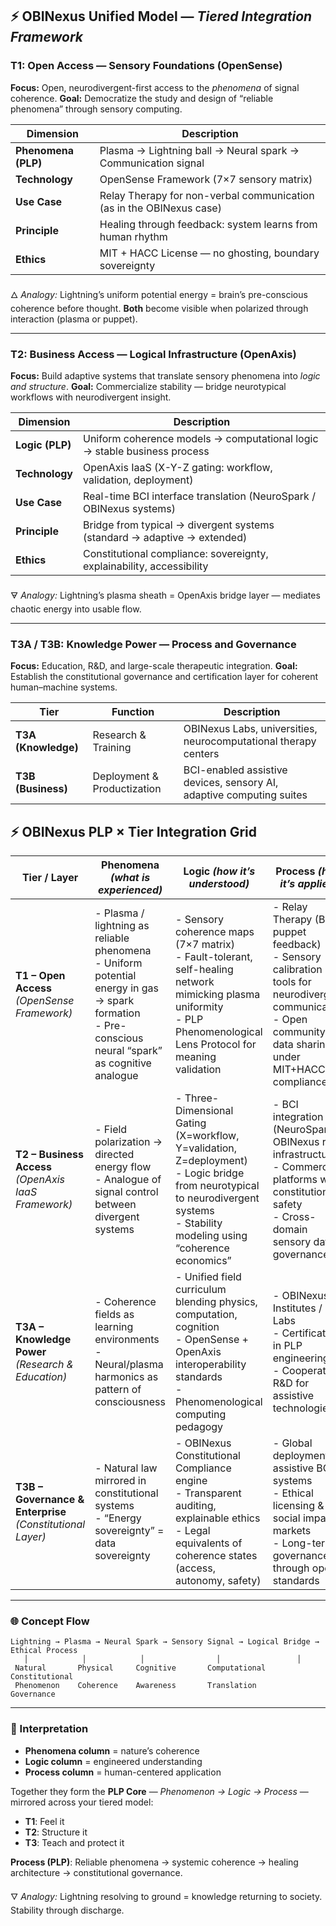 ## ⚡ OBINexus Unified Model — *Tiered Integration Framework*

### **T1: Open Access — Sensory Foundations (OpenSense)**

**Focus:** Open, neurodivergent-first access to the *phenomena* of signal coherence.
**Goal:** Democratize the study and design of “reliable phenomena” through sensory computing.

| Dimension           | Description                                                          |
| ------------------- | -------------------------------------------------------------------- |
| **Phenomena (PLP)** | Plasma → Lightning ball → Neural spark → Communication signal        |
| **Technology**      | OpenSense Framework (7×7 sensory matrix)                             |
| **Use Case**        | Relay Therapy for non-verbal communication (as in the OBINexus case) |
| **Principle**       | Healing through feedback: system learns from human rhythm            |
| **Ethics**          | MIT + HACC License — no ghosting, boundary sovereignty               |

🜂 *Analogy:* Lightning’s uniform potential energy = brain’s pre-conscious coherence before thought.
**Both** become visible when polarized through interaction (plasma or puppet).

---

### **T2: Business Access — Logical Infrastructure (OpenAxis)**

**Focus:** Build adaptive systems that translate sensory phenomena into *logic and structure*.
**Goal:** Commercialize stability — bridge neurotypical workflows with neurodivergent insight.

| Dimension       | Description                                                              |
| --------------- | ------------------------------------------------------------------------ |
| **Logic (PLP)** | Uniform coherence models → computational logic → stable business process |
| **Technology**  | OpenAxis IaaS (X-Y-Z gating: workflow, validation, deployment)           |
| **Use Case**    | Real-time BCI interface translation (NeuroSpark / OBINexus systems)      |
| **Principle**   | Bridge from typical → divergent systems (standard → adaptive → extended) |
| **Ethics**      | Constitutional compliance: sovereignty, explainability, accessibility    |

🜃 *Analogy:* Lightning’s plasma sheath = OpenAxis bridge layer — mediates chaotic energy into usable flow.

---

### **T3A / T3B: Knowledge Power — Process and Governance**

**Focus:** Education, R&D, and large-scale therapeutic integration.
**Goal:** Establish the constitutional governance and certification layer for coherent human–machine systems.

| Tier                | Function                    | Description                                                          |
| ------------------- | --------------------------- | -------------------------------------------------------------------- |
| **T3A (Knowledge)** | Research & Training         | OBINexus Labs, universities, neurocomputational therapy centers      |
| **T3B (Business)**  | Deployment & Productization | BCI-enabled assistive devices, sensory AI, adaptive computing suites |



## ⚡ OBINexus PLP × Tier Integration Grid

| **Tier / Layer**                                                | **Phenomena** *(what is experienced)*                                                                                                                         | **Logic** *(how it’s understood)*                                                                                                                                                         | **Process** *(how it’s applied)*                                                                                                                                     |
| --------------------------------------------------------------- | ------------------------------------------------------------------------------------------------------------------------------------------------------------- | ----------------------------------------------------------------------------------------------------------------------------------------------------------------------------------------- | -------------------------------------------------------------------------------------------------------------------------------------------------------------------- |
| **T1 – Open Access**  <br>*(OpenSense Framework)*               | - Plasma / lightning as reliable phenomena  <br>- Uniform potential energy in gas → spark formation  <br>- Pre-conscious neural “spark” as cognitive analogue | - Sensory coherence maps (7×7 matrix)  <br>- Fault-tolerant, self-healing network mimicking plasma uniformity  <br>- PLP Phenomenological Lens Protocol for meaning validation            | - Relay Therapy (BCI puppet feedback)  <br>- Sensory calibration tools for neurodivergent communication  <br>- Open community data sharing under MIT+HACC compliance |
| **T2 – Business Access**  <br>*(OpenAxis IaaS Framework)*       | - Field polarization → directed energy flow  <br>- Analogue of signal control between divergent systems                                                       | - Three-Dimensional Gating (X=workflow, Y=validation, Z=deployment)  <br>- Logic bridge from neurotypical to neurodivergent systems  <br>- Stability modeling using “coherence economics” | - BCI integration (NeuroSpark, OBINexus relay infrastructure)  <br>- Commercial platforms with constitutional safety  <br>- Cross-domain sensory data governance     |
| **T3A – Knowledge Power**  <br>*(Research & Education)*         | - Coherence fields as learning environments  <br>- Neural/plasma harmonics as pattern of consciousness                                                        | - Unified field curriculum blending physics, computation, cognition  <br>- OpenSense + OpenAxis interoperability standards  <br>- Phenomenological computing pedagogy                     | - OBINexus Institutes / Labs  <br>- Certification in PLP engineering  <br>- Cooperative R&D for assistive technologies                                               |
| **T3B – Governance & Enterprise**  <br>*(Constitutional Layer)* | - Natural law mirrored in constitutional systems  <br>- “Energy sovereignty” = data sovereignty                                                               | - OBINexus Constitutional Compliance engine  <br>- Transparent auditing, explainable ethics  <br>- Legal equivalents of coherence states (access, autonomy, safety)                       | - Global deployment of assistive BCI systems  <br>- Ethical licensing & social impact markets  <br>- Long-term governance through open standards                     |

---

### 🌐 Concept Flow

```
Lightning → Plasma → Neural Spark → Sensory Signal → Logical Bridge → Ethical Process
   │            │            │                │                 │
 Natural       Physical     Cognitive       Computational     Constitutional
 Phenomenon    Coherence    Awareness       Translation        Governance
```

---

### 🧭 Interpretation

* **Phenomena column** = nature’s coherence
* **Logic column** = engineered understanding
* **Process column** = human-centered application

Together they form the **PLP Core** — *Phenomenon → Logic → Process* — mirrored across your tiered model:

* **T1**: Feel it
* **T2**: Structure it
* **T3**: Teach and protect it



**Process (PLP)**:
Reliable phenomena → systemic coherence → healing architecture → constitutional governance.

🜄 *Analogy:* Lightning resolving to ground = knowledge returning to society. Stability through discharge.


